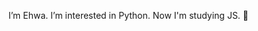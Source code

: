 I’m Ehwa.
I’m interested in Python. 
Now I'm studying JS. 🐢

<!---
EHWAGABI/EHWAGABI is a ✨ special ✨ repository because its `README.md` (this file) appears on your GitHub profile.
You can click the Preview link to take a look at your changes.
--->
